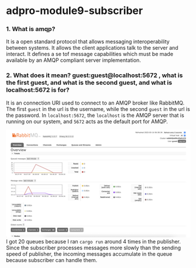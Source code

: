 # adpro-module9-subscriber

### 1. What is amqp?

It is a open standard protocol that allows messaging interoperability between systems. It allows the client applications talk to the server and interact. It defines a se tof message capabilities which must be made available by an AMQP compliant server implementation. 

### 2. What does it mean? guest:guest@localhost:5672 , what is the first guest, and what is the second guest, and what is localhost:5672 is for? 

It is an connection URI used to connect to an AMQP broker like RabbitMQ. The first `guest` in the url is the username, while the second `guest` in the url is the password. In `localhost:5672`, the `localhost` is the AMQP server that is running on our system, and `5672` acts as the default port for AMQP. 

![](images/slowsub.png)
I got 20 queues because I ran `cargo run` around 4 times in the publisher. Since the subscriber processes messages more slowly than the sending speed of publisher, the incoming messages accumulate in the queue because subscriber can handle them. 